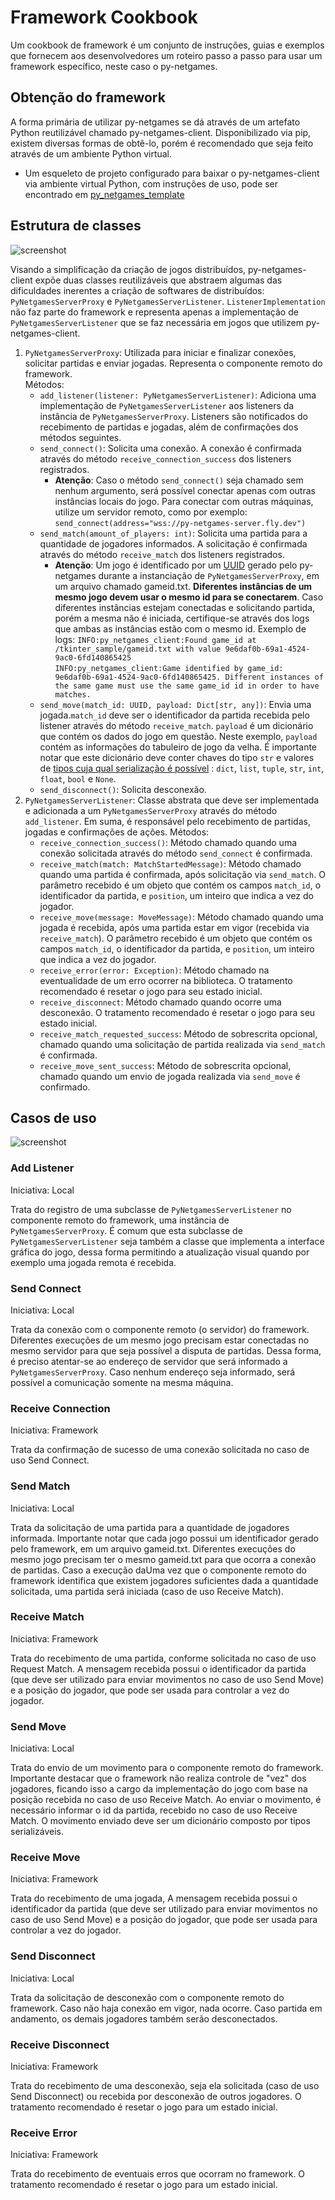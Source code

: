 # Framework Cookbook

Um cookbook de framework é um conjunto de instruções, guias e exemplos que fornecem aos desenvolvedores um roteiro passo a passo para usar um framework específico, neste caso o py-netgames.

## Obtenção do framework

A forma primária de utilizar py-netgames se dá através de um artefato Python reutilizável chamado py-netgames-client. Disponibilizado via pip, existem diversas formas de obtê-lo, porém é recomendado que seja feito através de um ambiente Python virtual.

* Um esqueleto de projeto configurado para baixar o py-netgames-client via ambiente virtual Python, com instruções de uso, pode ser encontrado em [py_netgames_template](https://github.com/gabrielroza/py_netgames_template)


## Estrutura de classes

![screenshot](/imgs/py_netgames_client_public_classes.jpg)

Visando a simplificação da criação de jogos distribuídos, py-netgames-client expõe duas classes reutilizáveis que abstraem algumas das dificuldades inerentes a criação de softwares de distribuídos: `PyNetgamesServerProxy` e `PyNetgamesServerListener`. `ListenerImplementation` não faz parte do framework e representa apenas a implementação de `PyNetgamesServerListener` que se faz necessária em jogos que utilizem py-netgames-client.

1. `PyNetgamesServerProxy`: Utilizada para iniciar e finalizar conexões, solicitar partidas e enviar jogadas. Representa o componente remoto do framework.  
 Métodos:
    -  `add_listener(listener: PyNetgamesServerListener)`: Adiciona uma implementação de `PyNetgamesServerListener` aos listeners da instância de `PyNetgamesServerProxy`. Listeners são notificados do recebimento de partidas e jogadas, além de confirmações dos métodos seguintes.
    -  `send_connect()`: Solicita uma conexão. A conexão é confirmada através do método `receive_connection_success` dos listeners registrados.
        * **Atenção**: Caso o método `send_connect()` seja chamado sem nenhum argumento, será possível conectar apenas com outras instâncias locais do jogo. Para conectar com outras máquinas, utilize um servidor remoto, como por exemplo: `send_connect(address="wss://py-netgames-server.fly.dev")`  	      
    -  `send_match(amount_of_players: int)`: Solicita uma partida para a quantidade de jogadores informados. A solicitação é confirmada através do método `receive_match` dos listeners registrados.
        * **Atenção**: Um jogo é identificado por um [UUID][UUID] gerado pelo py-netgames durante a instanciação de `PyNetgamesServerProxy`, em um arquivo chamado gameid.txt. **Diferentes instâncias de um mesmo jogo devem usar o mesmo id para se conectarem**. Caso diferentes instâncias estejam conectadas e solicitando partida, porém a mesma não é iniciada, certifique-se através dos logs que ambas as instâncias estão com o mesmo id. Exemplo de logs:
                `INFO:py_netgames_client:Found game_id at /tkinter_sample/gameid.txt with value 9e6daf0b-69a1-4524-9ac0-6fd140865425`  
                `INFO:py_netgames_client:Game identified by game_id: 9e6daf0b-69a1-4524-9ac0-6fd140865425. Different instances of the same game must use the same game_id id in order to have matches.`
    -  `send_move(match_id: UUID, payload: Dict[str, any])`: Envia uma jogada.`match_id` deve ser o identificador da partida recebida pelo listener através do método `receive_match`. `payload` é um dicionário que contém os dados do jogo em questão. Neste exemplo, `payload` contém as informações do tabuleiro de jogo da velha. É importante notar que este dicionário deve conter chaves do tipo `str` e valores de [tipos cuja qual serialização é possível](https://docs.python.org/3/library/json.html#json.JSONDecoder) : `dict`, `list`, `tuple`, `str`, `int`, `float`, `bool` e `None`.
    -  `send_disconnect()`: Solicita desconexão.
2. `PyNetgamesServerListener`: Classe abstrata que deve ser implementada e adicionada a um `PyNetgamesServerProxy` através do método `add_listener`. Em suma, é responsável pelo recebimento de partidas, jogadas e confirmações de ações. Métodos:
    - `receive_connection_success()`: Método chamado quando uma conexão solicitada através do método `send_connect` é confirmada.
    - `receive_match(match: MatchStartedMessage)`: Método chamado quando uma partida é confirmada, após solicitação via `send_match`. O parâmetro recebido é um objeto que contém os campos `match_id`, o identificador da partida, e `position`, um inteiro que indica a vez do jogador.
    - `receive_move(message: MoveMessage)`: Método chamado quando uma jogada é recebida, após uma partida estar em vigor (recebida via `receive_match`). O parâmetro recebido é um objeto que contém os campos `match_id`, o identificador da partida, e `position`, um inteiro que indica a vez do jogador.
    - `receive_error(error: Exception)`: Método chamado na eventualidade de um erro ocorrer na biblioteca. O tratamento recomendado é resetar o jogo para seu estado inicial.
    - `receive_disconnect`: Método chamado quando ocorre uma desconexão. O tratamento recomendado é resetar o jogo para seu estado inicial.
    - `receive_match_requested_success`: Método de sobrescrita opcional, chamado quando uma solicitação de partida realizada via `send_match` é confirmada.
    - `receive_move_sent_success`: Método de sobrescrita opcional, chamado quando um envio de jogada realizada via `send_move` é confirmado.

## Casos de uso

![screenshot](/imgs/py_netgames_use_cases.jpg)

### Add Listener

Iniciativa: Local

Trata do registro de uma subclasse de `PyNetgamesServerListener` no componente remoto do framework, uma instância de `PyNetgamesServerProxy`. É comum que esta subclasse de `PyNetgamesServerListener` seja também a classe que implementa a interface gráfica do jogo, dessa forma permitindo a atualização visual quando por exemplo uma jogada remota é recebida.

### Send Connect

Iniciativa: Local

Trata da conexão com o componente remoto (o servidor) do framework. Diferentes execuções de um mesmo jogo precisam estar conectadas no mesmo servidor para que seja possível a disputa de partidas. Dessa forma, é preciso atentar-se ao endereço de servidor que será informado a `PyNetgamesServerProxy`. Caso nenhum endereço seja informado, será possível a comunicação somente na mesma máquina. 

### Receive Connection

Iniciativa: Framework

Trata da confirmação de sucesso de uma conexão solicitada no caso de uso Send Connect. 

### Send Match

Iniciativa: Local

Trata da solicitação de uma partida para a quantidade de jogadores informada. Importante notar que cada jogo possui um identificador gerado pelo framework, em um arquivo gameid.txt. Diferentes execuções do mesmo jogo precisam ter o mesmo gameid.txt para que ocorra a conexão de partidas. Caso a execução daUma vez que o componente remoto do framework identifica que existem jogadores suficientes dada a quantidade solicitada, uma partida será iniciada (caso de uso Receive Match).


### Receive Match

Iniciativa: Framework

Trata do recebimento de uma partida, conforme solicitada no caso de uso Request Match. A mensagem recebida possui o identificador da partida (que deve ser utilizado para enviar movimentos no caso de uso Send Move) e a posição do jogador, que pode ser usada para controlar a vez do jogador.

### Send Move

Iniciativa: Local

Trata do envio de um movimento para o componente remoto do framework. Importante destacar que o framework não realiza controle de "vez" dos jogadores, ficando isso a cargo da implementação do jogo com base na posição recebida no caso de uso Receive Match. Ao enviar o movimento, é necessário informar o id da partida, recebido no caso de uso Receive Match. O movimento enviado deve ser um dicionário composto por tipos serializáveis.

### Receive Move

Iniciativa: Framework

Trata do recebimento de uma jogada, A mensagem recebida possui o identificador da partida (que deve ser utilizado para enviar movimentos no caso de uso Send Move) e a posição do jogador, que pode ser usada para controlar a vez do jogador.


### Send Disconnect

Iniciativa: Local

Trata da solicitação de desconexão com o componente remoto do framework. Caso não haja conexão em vigor, nada ocorre. Caso partida em andamento, os demais jogadores também serão desconectados.


### Receive Disconnect

Iniciativa: Framework

Trata do recebimento de uma desconexão, seja ela solicitada (caso de uso Send Disconnect) ou recebida por desconexão de outros jogadores. O tratamento recomendado é resetar o jogo para um estado inicial.


### Receive Error

Iniciativa: Framework

Trata do recebimento de eventuais erros que ocorram no framework. O tratamento recomendado é resetar o jogo para um estado inicial.



[UUID]: https://en.wikipedia.org/wiki/Universally_unique_identifier